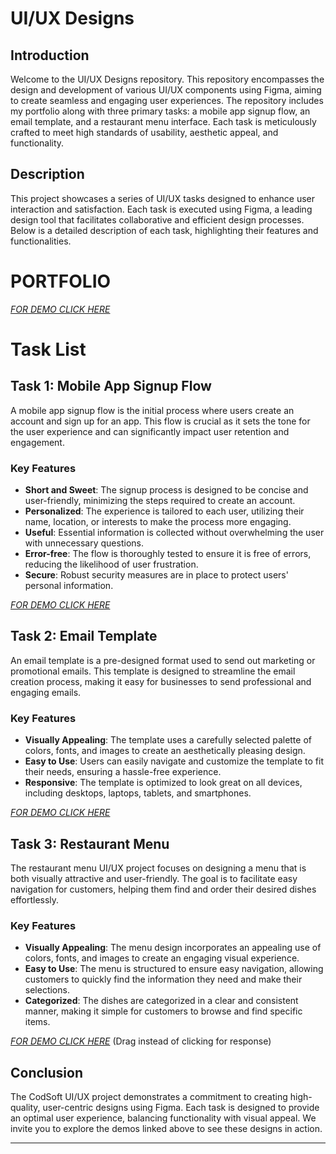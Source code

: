 # UI/UX Designs

## Introduction

Welcome to the UI/UX Designs repository. This repository encompasses the design and development of various UI/UX components using Figma, aiming to create seamless and engaging user experiences. The repository includes my portfolio along with three primary tasks: a mobile app signup flow, an email template, and a restaurant menu interface. Each task is meticulously crafted to meet high standards of usability, aesthetic appeal, and functionality.

## Description

This project showcases a series of UI/UX tasks designed to enhance user interaction and satisfaction. Each task is executed using Figma, a leading design tool that facilitates collaborative and efficient design processes. Below is a detailed description of each task, highlighting their features and functionalities.


# PORTFOLIO 
[*FOR DEMO CLICK HERE*]([https://www.figma.com/proto/OIgA20xXODosP9cwPu3SIi/CodSoft---Task-3?node-id=1-2&t=2uWgoQYlrK7wpQex-1](https://www.figma.com/proto/hYb3lmSaMznsTiAqakJ2Bn/Agalya-portfolio?page-id=0%3A1&node-id=1-2&p=f&viewport=965%2C1200%2C0.27&t=FNfpVaaoqMTWiuco-8&scaling=scale-down-width&content-scaling=fixed&starting-point-node-id=1%3A2&hide-ui=1))

# Task List

## Task 1: Mobile App Signup Flow

A mobile app signup flow is the initial process where users create an account and sign up for an app. This flow is crucial as it sets the tone for the user experience and can significantly impact user retention and engagement.

### Key Features

- **Short and Sweet**: The signup process is designed to be concise and user-friendly, minimizing the steps required to create an account.
- **Personalized**: The experience is tailored to each user, utilizing their name, location, or interests to make the process more engaging.
- **Useful**: Essential information is collected without overwhelming the user with unnecessary questions.
- **Error-free**: The flow is thoroughly tested to ensure it is free of errors, reducing the likelihood of user frustration.
- **Secure**: Robust security measures are in place to protect users' personal information.

[*FOR DEMO CLICK HERE*](https://www.figma.com/proto/OIgA20xXODosP9cwPu3SIi/CodSoft---Task-3?node-id=1-2&t=2uWgoQYlrK7wpQex-1)

## Task 2: Email Template

An email template is a pre-designed format used to send out marketing or promotional emails. This template is designed to streamline the email creation process, making it easy for businesses to send professional and engaging emails.

### Key Features

- **Visually Appealing**: The template uses a carefully selected palette of colors, fonts, and images to create an aesthetically pleasing design.
- **Easy to Use**: Users can easily navigate and customize the template to fit their needs, ensuring a hassle-free experience.
- **Responsive**: The template is optimized to look great on all devices, including desktops, laptops, tablets, and smartphones.

[*FOR DEMO CLICK HERE*](https://www.figma.com/proto/DWRFnbgkIj02VSTpW8uz8N/Email-Template?node-id=0-1&t=x3HFGXbJOCpGk5BG-1)

## Task 3: Restaurant Menu

The restaurant menu UI/UX project focuses on designing a menu that is both visually attractive and user-friendly. The goal is to facilitate easy navigation for customers, helping them find and order their desired dishes effortlessly.

### Key Features

- **Visually Appealing**: The menu design incorporates an appealing use of colors, fonts, and images to create an engaging visual experience.
- **Easy to Use**: The menu is structured to ensure easy navigation, allowing customers to quickly find the information they need and make their selections.
- **Categorized**: The dishes are categorized in a clear and consistent manner, making it simple for customers to browse and find specific items.

[*FOR DEMO CLICK HERE*](https://www.figma.com/proto/OIgA20xXODosP9cwPu3SIi/CodSoft---Task-1?node-id=1-2&t=2uWgoQYlrK7wpQex-1)
(Drag instead of clicking for response)

## Conclusion

The CodSoft UI/UX project demonstrates a commitment to creating high-quality, user-centric designs using Figma. Each task is designed to provide an optimal user experience, balancing functionality with visual appeal. We invite you to explore the demos linked above to see these designs in action.


---
